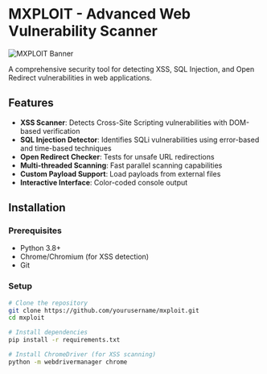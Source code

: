 # MXPLOIT - Advanced Web Vulnerability Scanner

![MXPLOIT Banner](banner.png)

A comprehensive security tool for detecting XSS, SQL Injection, and Open Redirect vulnerabilities in web applications.

## Features

- **XSS Scanner**: Detects Cross-Site Scripting vulnerabilities with DOM-based verification
- **SQL Injection Detector**: Identifies SQLi vulnerabilities using error-based and time-based techniques
- **Open Redirect Checker**: Tests for unsafe URL redirections
- **Multi-threaded Scanning**: Fast parallel scanning capabilities
- **Custom Payload Support**: Load payloads from external files
- **Interactive Interface**: Color-coded console output

## Installation

### Prerequisites
- Python 3.8+
- Chrome/Chromium (for XSS detection)
- Git

### Setup
```bash
# Clone the repository
git clone https://github.com/yourusername/mxploit.git
cd mxploit

# Install dependencies
pip install -r requirements.txt

# Install ChromeDriver (for XSS scanning)
python -m webdrivermanager chrome
